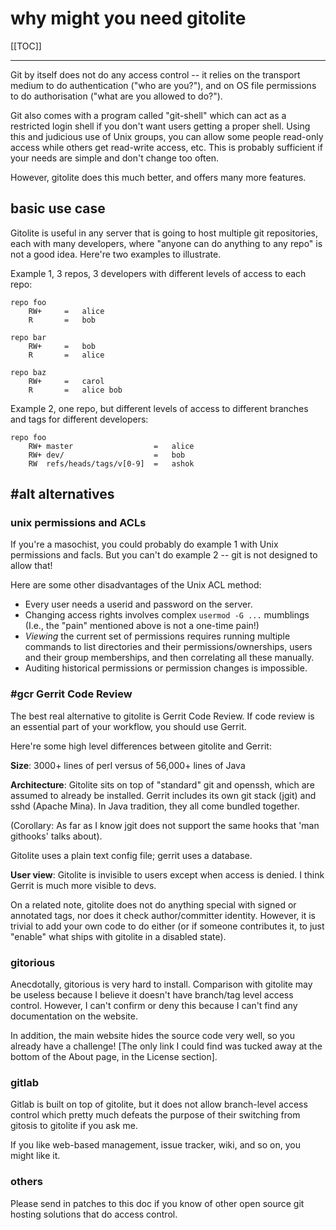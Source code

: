 # why might you need gitolite

[[TOC]]

----

Git by itself does not do any access control -- it relies on the transport
medium to do authentication ("who are you?"), and on OS file permissions to do
authorisation ("what are you allowed to do?").

Git also comes with a program called "git-shell" which can act as a restricted
login shell if you don't want users getting a proper shell.  Using this and
judicious use of Unix groups, you can allow some people read-only access while
others get read-write access, etc.  This is probably sufficient if your needs
are simple and don't change too often.

However, gitolite does this much better, and offers many more features.

## basic use case

Gitolite is useful in any server that is going to host multiple git
repositories, each with many developers, where "anyone can do anything to any
repo" is not a good idea.  Here're two examples to illustrate.

Example 1, 3 repos, 3 developers with different levels of access to each repo:

    repo foo
        RW+     =   alice
        R       =   bob

    repo bar
        RW+     =   bob
        R       =   alice

    repo baz
        RW+     =   carol
        R       =   alice bob

Example 2, one repo, but different levels of access to different branches and
tags for different developers:

    repo foo
        RW+ master                  =   alice
        RW+ dev/                    =   bob
        RW  refs/heads/tags/v[0-9]  =   ashok

## #alt alternatives

### unix permissions and ACLs

If you're a masochist, you could probably do example 1 with Unix permissions
and facls.  But you can't do example 2 -- git is not designed to allow that!

Here are some other disadvantages of the Unix ACL method:

  * Every user needs a userid and password on the server.
  * Changing access rights involves complex `usermod -G ...` mumblings
    (I.e., the "pain" mentioned above is not a one-time pain!)
  * *Viewing* the current set of permissions requires running multiple
    commands to list directories and their permissions/ownerships, users and
    their group memberships, and then correlating all these manually.
  * Auditing historical permissions or permission changes is impossible.

### #gcr Gerrit Code Review

The best real alternative to gitolite is Gerrit Code Review.  If code review
is an essential part of your workflow, you should use Gerrit.

Here're some high level differences between gitolite and Gerrit:

**Size**: 3000+ lines of perl versus of 56,000+ lines of Java

**Architecture**: Gitolite sits on top of "standard" git and openssh, which
are assumed to already be installed.  Gerrit includes its own git stack (jgit)
and sshd (Apache Mina).  In Java tradition, they all come bundled together.

(Corollary: As far as I know jgit does not support the same hooks that 'man
githooks' talks about).

Gitolite uses a plain text config file; gerrit uses a database.

**User view**: Gitolite is invisible to users except when access is denied.  I
think Gerrit is much more visible to devs.

On a related note, gitolite does not do anything special with signed or
annotated tags, nor does it check author/committer identity.  However, it is
trivial to add your own code to do either (or if someone contributes it, to
just "enable" what ships with gitolite in a disabled state).

### gitorious

Anecdotally, gitorious is very hard to install.  Comparison with gitolite may
be useless because I believe it doesn't have branch/tag level access control.
However, I can't confirm or deny this because I can't find any documentation
on the website.

In addition, the main website hides the source code very well, so you already
have a challenge!  [The only link I could find was tucked away at the bottom
of the About page, in the License section].

### gitlab

Gitlab is built on top of gitolite, but it does not allow branch-level access
control which pretty much defeats the purpose of their switching from gitosis
to gitolite if you ask me.

If you like web-based management, issue tracker, wiki, and so on, you might
like it.

### others

Please send in patches to this doc if you know of other open source git
hosting solutions that do access control.
